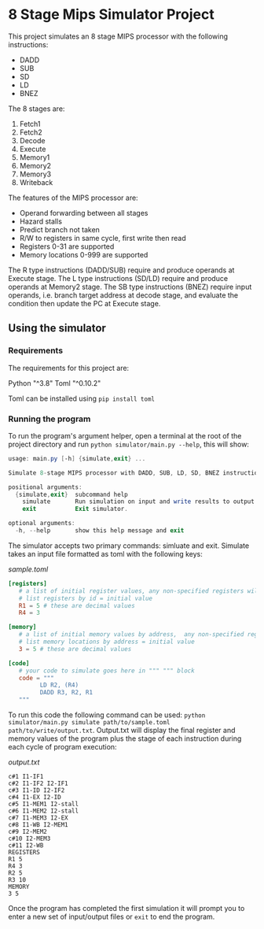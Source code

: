 # 8 Stage Mips Simulator Project

This project simulates an 8 stage MIPS processor with the following instructions:

- DADD
- SUB
- SD
- LD
- BNEZ

The 8 stages are:

1. Fetch1
2. Fetch2
3. Decode
4. Execute
5. Memory1
6. Memory2
7. Memory3
8. Writeback

The features of the MIPS processor are:

- Operand forwarding between all stages
- Hazard stalls
- Predict branch not taken
- R/W to registers in same cycle, first write then read
- Registers 0-31 are supported
- Memory locations 0-999 are supported

The R type instructions (DADD/SUB) require and produce operands at Execute stage.
The L type instructions (SD/LD) require and produce operands at Memory2 stage.
The SB type instructions (BNEZ) require input operands, i.e. branch target address at decode stage, and evaluate the condition then update the PC at Execute stage.

## Using the simulator

### Requirements

The requirements for this project are:

Python "^3.8"
Toml "^0.10.2"

Toml can be installed using `pip install toml`

### Running the program

To run the program's argument helper, open a terminal at the root of the project directory and run `python simulator/main.py --help`, this will show:

```ps1
usage: main.py [-h] {simulate,exit} ...

Simulate 8-stage MIPS processor with DADD, SUB, LD, SD, BNEZ instructions.

positional arguments:
  {simulate,exit}  subcommand help
    simulate       Run simulation on input and write results to output.
    exit           Exit simulator.

optional arguments:
  -h, --help       show this help message and exit
```

The simulator accepts two primary commands: simluate and exit. Simulate takes an input file formatted as toml with the following keys:

*sample.toml*

```toml
[registers]
   # a list of initial register values, any non-specified registers will default to 0u
   # list registers by id = initial value
   R1 = 5 # these are decimal values
   R4 = 3

[memory]
   # a list of initial memory values by address,  any non-specified registers will default to 0u
   # list memory locations by address = initial value
   3 = 5 # these are decimal values

[code]
   # your code to simulate goes here in """ """ block
   code = """
         LD R2, (R4)
         DADD R3, R2, R1
   """
```

To run this code the following command can be used: `python simulator/main.py simulate path/to/sample.toml path/to/write/output.txt`. Output.txt will display the final register and memory values of the program plus the stage of each instruction during each cycle of program execution:

*output.txt*
```
c#1 I1-IF1 
c#2 I1-IF2 I2-IF1 
c#3 I1-ID I2-IF2 
c#4 I1-EX I2-ID 
c#5 I1-MEM1 I2-stall 
c#6 I1-MEM2 I2-stall 
c#7 I1-MEM3 I2-EX 
c#8 I1-WB I2-MEM1 
c#9 I2-MEM2 
c#10 I2-MEM3 
c#11 I2-WB 
REGISTERS
R1 5
R4 3
R2 5
R3 10
MEMORY
3 5
```

Once the program has completed the first simulation it will prompt you to enter a new set of input/output files or `exit` to end the program. 
